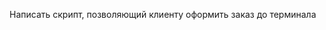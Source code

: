 [comment]: <> (----Проверять точность адреса после смены фокуса от инпута адреса, если неточный, очищать инпут)
[comment]: <> (---Проверять корректность адреса путём запроса списка вариантов из яндекса и если ни один точно не совпадает с введённым адресом, очищать инпут)
[comment]: <> (--Проверять корректность и точность адреса после смены фокуса от инпута адреса, если корректный и точный, делать запрос на координаты)
[comment]: <> (-Извлекать широту и долготу вводимого в инпут адреса благодаря yandex suggest &#40;Уже установлен в инпуте&#41;)
Написать скрипт, позволяющий клиенту оформить заказ до терминала